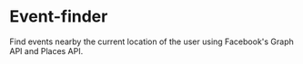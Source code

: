 # Event-finder

  Find events nearby the current location of the user using Facebook's Graph API and Places API.

